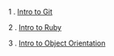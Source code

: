 1 . [Intro to Git](https://www.youtube.com/watch?v=bK7i-BMJcM0&feature=youtu.be)

2 . [Intro to Ruby](https://www.youtube.com/watch?v=_BmEuwgHsGI&feature=youtu.be)

3 . [Intro to Object Orientation](https://www.youtube.com/watch?v=bBtFLt8nBng&feature=youtu.be)
